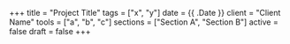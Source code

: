 +++
title = "Project Title"
tags = ["x", "y"]
date = {{ .Date }}
client = "Client Name"
tools = ["a", "b", "c"]
sections = ["Section A", "Section B"]
active = false
draft = false
+++
